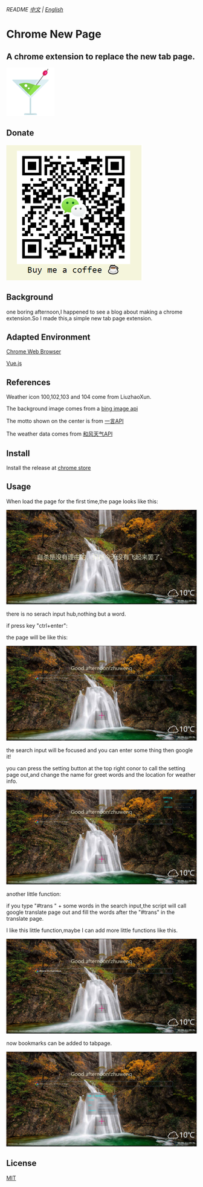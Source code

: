 *README [中文]() | [English]()*

# Chrome New Page

## A chrome extension to replace the new tab page.

![logo](https://raw.githubusercontent.com/Leonezz/Chrome-new-page/master/icon/main-icon.png)

## Donate

![donate](https://raw.githubusercontent.com/Leonezz/Chrome-new-page/master/imgs/donate.png)

## Background

one boring afternoon,I happened to see a blog about making a chrome extension.So I made this,a simple new tab page extension.

## Adapted Environment

[Chrome Web Browser](https://www.google.com/intl/zh-CN/chrome/)

[Vue.js](https://cn.vuejs.org/index.html)

## References

Weather icon 100,102,103 and 104 come from LiuzhaoXun.

The background image comes from a [bing image api](https://jsonp.afeld.me/?url=http%3A%2F%2Fcn.bing.com%2FHPImageArchive.aspx%3Fformat%3Djs%26idx%3D0%26n%3D1')

The motto shown on the center is from [一言API](https://hitokoto.cn/api)

The weather data comes from [和风天气API](https://www.heweather.com/)

## Install

Install the release at [chrome store](https://chrome.google.com/webstore/detail/ojbfibegohbeidgdiobdifckaejcdceb/publish-accepted?authuser=0&hl=zh-CN)

## Usage

When load the page for the first time,the page looks like this:
   
![](https://raw.githubusercontent.com/Leonezz/Chrome-new-page/master/imgs/1.png)

there is no serach input hub,nothing but a word.

if press key "ctrl+enter":

the page will be like this:

![](https://raw.githubusercontent.com/Leonezz/Chrome-new-page/master/imgs/2.png)

the search input will be focused and you can enter some thing then google it!

you can press the setting button at the top right conor to call the setting page out,and change the name for greet words and the location for weather info.

![](https://raw.githubusercontent.com/Leonezz/Chrome-new-page/master/imgs/3.png)

another little function:

if you type "#trans " + some words in the search input,the script will call google translate page out and fill the words after the "#trans" in the translate page.

I like this little function,maybe I can add more little functions like this.

![](https://raw.githubusercontent.com/Leonezz/Chrome-new-page/master/imgs/4.png)

now bookmarks can be added to tabpage.

![](https://raw.githubusercontent.com/Leonezz/Chrome-new-page/master/imgs/5.png)

## License

[MIT](https://github.com/Leonezz/Chrome-new-page/blob/master/LISENCE)





